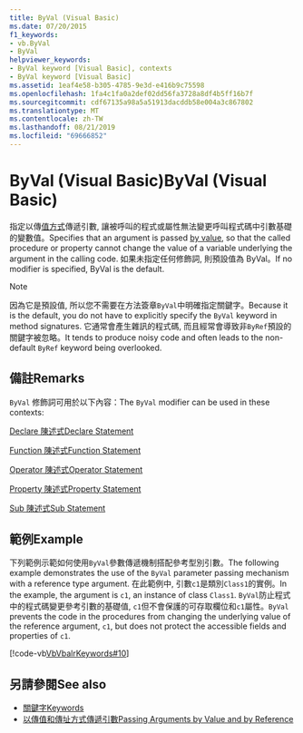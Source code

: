 ```yaml
---
title: ByVal (Visual Basic)
ms.date: 07/20/2015
f1_keywords:
- vb.ByVal
- ByVal
helpviewer_keywords:
- ByVal keyword [Visual Basic], contexts
- ByVal keyword [Visual Basic]
ms.assetid: 1eaf4e58-b305-4785-9e3d-e416b9c75598
ms.openlocfilehash: 1fa4c1fa0a2def02dd56fa3728a8df4b5ff16b7f
ms.sourcegitcommit: cdf67135a98a5a51913dacddb58e004a3c867802
ms.translationtype: MT
ms.contentlocale: zh-TW
ms.lasthandoff: 08/21/2019
ms.locfileid: "69666852"
---
```

# <a name="byval-visual-basic"></a><span data-ttu-id="0696b-102">ByVal (Visual Basic)</span><span class="sxs-lookup"><span data-stu-id="0696b-102">ByVal (Visual Basic)</span></span>
<span data-ttu-id="0696b-103">指定以傳[值方式](../../programming-guide/language-features/procedures/passing-arguments-by-value-and-by-reference.md)傳遞引數, 讓被呼叫的程式或屬性無法變更呼叫程式碼中引數基礎的變數值。</span><span class="sxs-lookup"><span data-stu-id="0696b-103">Specifies that an argument is passed [by value](../../programming-guide/language-features/procedures/passing-arguments-by-value-and-by-reference.md), so that the called procedure or property cannot change the value of a variable underlying the argument in the calling code.</span></span> <span data-ttu-id="0696b-104">如果未指定任何修飾詞, 則預設值為 ByVal。</span><span class="sxs-lookup"><span data-stu-id="0696b-104">If no modifier is specified, ByVal is the default.</span></span>

> [!NOTE]
> <span data-ttu-id="0696b-105">因為它是預設值, 所以您不需要在方法簽章`ByVal`中明確指定關鍵字。</span><span class="sxs-lookup"><span data-stu-id="0696b-105">Because it is the default, you do not have to explicitly specify the `ByVal` keyword in method signatures.</span></span> <span data-ttu-id="0696b-106">它通常會產生雜訊的程式碼, 而且經常會導致非`ByRef`預設的關鍵字被忽略。</span><span class="sxs-lookup"><span data-stu-id="0696b-106">It tends to produce noisy code and often leads to the non-default `ByRef` keyword being overlooked.</span></span>

## <a name="remarks"></a><span data-ttu-id="0696b-107">備註</span><span class="sxs-lookup"><span data-stu-id="0696b-107">Remarks</span></span>
 <span data-ttu-id="0696b-108">`ByVal` 修飾詞可用於以下內容：</span><span class="sxs-lookup"><span data-stu-id="0696b-108">The `ByVal` modifier can be used in these contexts:</span></span>

 [<span data-ttu-id="0696b-109">Declare 陳述式</span><span class="sxs-lookup"><span data-stu-id="0696b-109">Declare Statement</span></span>](../../../visual-basic/language-reference/statements/declare-statement.md)

 [<span data-ttu-id="0696b-110">Function 陳述式</span><span class="sxs-lookup"><span data-stu-id="0696b-110">Function Statement</span></span>](../../../visual-basic/language-reference/statements/function-statement.md)
  
 [<span data-ttu-id="0696b-111">Operator 陳述式</span><span class="sxs-lookup"><span data-stu-id="0696b-111">Operator Statement</span></span>](../../../visual-basic/language-reference/statements/operator-statement.md)
  
 [<span data-ttu-id="0696b-112">Property 陳述式</span><span class="sxs-lookup"><span data-stu-id="0696b-112">Property Statement</span></span>](../../../visual-basic/language-reference/statements/property-statement.md)
  
 [<span data-ttu-id="0696b-113">Sub 陳述式</span><span class="sxs-lookup"><span data-stu-id="0696b-113">Sub Statement</span></span>](../../../visual-basic/language-reference/statements/sub-statement.md)

## <a name="example"></a><span data-ttu-id="0696b-114">範例</span><span class="sxs-lookup"><span data-stu-id="0696b-114">Example</span></span>
 <span data-ttu-id="0696b-115">下列範例示範如何使用`ByVal`參數傳遞機制搭配參考型別引數。</span><span class="sxs-lookup"><span data-stu-id="0696b-115">The following example demonstrates the use of the `ByVal` parameter passing mechanism with a reference type argument.</span></span> <span data-ttu-id="0696b-116">在此範例中, 引數`c1`是類別`Class1`的實例。</span><span class="sxs-lookup"><span data-stu-id="0696b-116">In the example, the argument is `c1`, an instance of class `Class1`.</span></span> <span data-ttu-id="0696b-117">`ByVal`防止程式中的程式碼變更參考引數的基礎值, `c1`但不會保護的可存取欄位和`c1`屬性。</span><span class="sxs-lookup"><span data-stu-id="0696b-117">`ByVal` prevents the code in the procedures from changing the underlying value of the reference argument, `c1`, but does not protect the accessible fields and properties of `c1`.</span></span>

 [!code-vb[VbVbalrKeywords#10](~/samples/snippets/visualbasic/VS_Snippets_VBCSharp/VbVbalrKeywords/VB/Class5.vb#10)]

## <a name="see-also"></a><span data-ttu-id="0696b-118">另請參閱</span><span class="sxs-lookup"><span data-stu-id="0696b-118">See also</span></span>

- [<span data-ttu-id="0696b-119">關鍵字</span><span class="sxs-lookup"><span data-stu-id="0696b-119">Keywords</span></span>](../../../visual-basic/language-reference/keywords/index.md)
- [<span data-ttu-id="0696b-120">以傳值和傳址方式傳遞引數</span><span class="sxs-lookup"><span data-stu-id="0696b-120">Passing Arguments by Value and by Reference</span></span>](../../../visual-basic/programming-guide/language-features/procedures/passing-arguments-by-value-and-by-reference.md)
